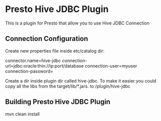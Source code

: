 # Presto Hive JDBC Plugin

This is a plugin for Presto that allow you to use Hive JDBC Connection

## Connection Configuration

Create new properties file inside etc/catalog dir:

connector.name=hive-jdbc
connection-url=jdbc:oracle:thin://ip:port/database
connection-user=myuser
connection-password=

Create a dir inside plugin dir called hive-jdbc. To make it easier you could copy all the libs from the target/lib/*.jars. to /plugin/hive-jdbc

## Building Presto Hive JDBC Plugin

mvn clean install
